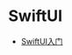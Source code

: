 # SwiftUI

+ [SwiftUI入门](https://github.com/winfredzen/iOS-Basic/blob/master/SwiftUI/001_SwiftU%E5%85%A5%E9%97%A8.md)
